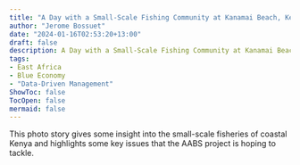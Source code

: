 ```yaml
---
title: "A Day with a Small-Scale Fishing Community at Kanamai Beach, Kenya"
author: "Jerome Bossuet"
date: "2024-01-16T02:53:20+13:00"
draft: false
description: A Day with a Small-Scale Fishing Community at Kanamai Beach, Kenya
tags:
- East Africa
- Blue Economy
- "Data-Driven Management"
ShowToc: false
TocOpen: false
mermaid: false
---
```


This photo story gives some insight into the small-scale fisheries of coastal Kenya and highlights some key issues that the AABS project is hoping to tackle.    

<script src="https://fishtales.shorthandstories.com/924b06bc-bcff-4bad-b86a-1885e1174b22/embed.js"></script>

